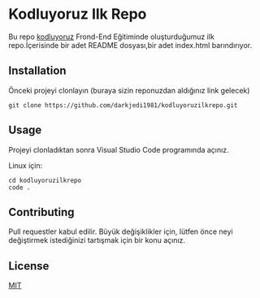 # Kodluyoruz Ilk Repo
Bu repo [kodluyoruz](https://kodluyoruz.org) Frond-End Eğitiminde oluşturduğumuz ilk repo.İçerisinde bir adet README dosyası,bir adet index.html barındırıyor.

## Installation
Önceki projeyi clonlayın (buraya sizin reponuzdan aldığınız link gelecek)
```
git clone https://github.com/darkjedi1981/kodluyoruzilkrepo.git
```
## Usage
Projeyi clonladıktan sonra Visual Studio Code programında açınız.

Linux için:
```
cd kodluyoruzilkrepo
code .
```
## Contributing
Pull requestler kabul edilir. Büyük değişiklikler için, lütfen önce neyi değiştirmek istediğinizi tartışmak için bir konu açınız.

## License
[MIT](https://choosealicense.com/licenses/mit/)

